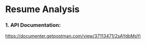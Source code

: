# Resume Analysis

### 1. API Documentation:
https://documenter.getpostman.com/view/37113471/2sAYdbMsYi
